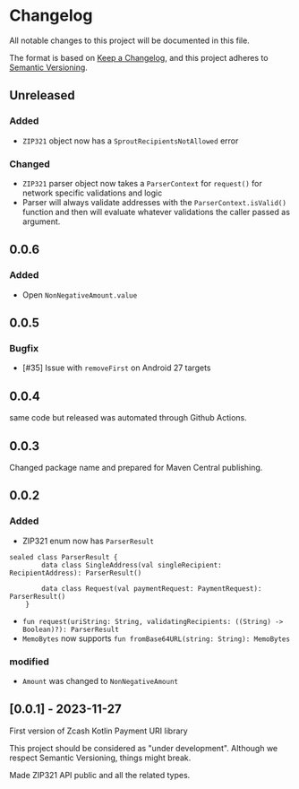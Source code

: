 # Changelog

All notable changes to this project will be documented in this file.

The format is based on [Keep a Changelog](https://keepachangelog.com/en/1.0.0/),
and this project adheres to [Semantic Versioning](https://semver.org/spec/v2.0.0.html).

## Unreleased

### Added
- `ZIP321` object now has a `SproutRecipientsNotAllowed` error 
### Changed
- `ZIP321` parser object now takes a `ParserContext` for `request()` for network
  specific validations and logic
- Parser will always validate addresses with the `ParserContext.isValid()` function and
  then will evaluate whatever validations the caller passed as argument.
## 0.0.6
### Added 
 - Open `NonNegativeAmount.value`
## 0.0.5
### Bugfix
- [#35] Issue with `removeFirst` on Android 27 targets 
## 0.0.4
same code but released was automated through Github Actions.
## 0.0.3
Changed package name and prepared for Maven Central publishing.

## 0.0.2

### Added 
- ZIP321 enum now has `ParserResult`
```
sealed class ParserResult {
        data class SingleAddress(val singleRecipient: RecipientAddress): ParserResult()

        data class Request(val paymentRequest: PaymentRequest): ParserResult()
    }
```

- `fun request(uriString: String, validatingRecipients: ((String) -> Boolean)?): ParserResult`
- `MemoBytes` now supports `fun fromBase64URL(string: String): MemoBytes`

### modified
- `Amount` was changed to `NonNegativeAmount`


## [0.0.1] - 2023-11-27

First version of Zcash Kotlin Payment URI library

This project should be considered as "under development". Although we respect Semantic
Versioning, things might break.

Made ZIP321 API public and all the related types. 
